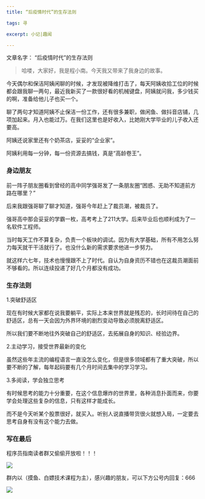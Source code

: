 ```yaml
---
title: “后疫情时代”的生存法则

tags: 寻

excerpt: 小记|趣闻

---
```



文章名字：
“后疫情时代”的生存法则


>哈喽，大家好，我是程小南。今天我又带来了我身边的故事。

今天偶尔和保洁阿姨闲聊的时候，才发现被降维打击了，每天阿姨收拾工位的时候都会跟我聊一两句，最近我新买了一款很好看的机械键盘，阿姨就问我，多少钱买的啊，准备给他儿子也买一个。

聊了两句才知道阿姨不止保洁一份工作，还有很多兼职，做闲鱼、做抖音店铺，几项加起来。月入也能过万。在我们这里也是好收入，比她刚大学毕业的儿子收入还要高。

阿姨还说家里还有个奶茶店，妥妥的“企业家”。

阿姨利用每一分钟，每一份资源去搞钱，真是“高龄卷王”。

### 身边朋友

前一阵子朋友圈看到曾经的高中同学强哥发了一条朋友圈“困惑、无助不知道前方路在哪里？”

后来我跟强哥聊了聊才知道，强哥今年赶上了裁员潮，被裁员了。

强哥高中那会妥妥的学霸一枚，高考考上了211大学。后来毕业后也顺利成为了一名软件工程师。

当时每天工作不算复杂，负责一个板块的调试。因为有大学基础，所有不用怎么努力每天就干干活就行了。也没什么新的需求要求他进一步努力。

就这样六七年，技术也慢慢跟不上了时代。自认为自身资历不错也在这裁员潮面前不够看的。所以连续投递了好几个月都没有成功。

### 生存法则

1.突破舒适区

现在有时候大家都在说我要躺平，实际上本来世界就是残忍的，长时间待在自己的舒适区，总有一天会因为外界环境的剧烈变动导致必须脱离舒适区。

所以我们要不断地往外突破自己的舒适区，去拓展自身的知识、经验边界。

2.主动学习，接受世界最新的变化

虽然这些年主流的编程语言一直没怎么变化，但是很多领域都有了重大突破，所以要不断的了解，每年起码要有几个月时间去集中的学习学习。

3.多阅读，学会独立思考

有时候思考的能力十分重要，在这个信息爆炸的世界里，各种消息扑面而来，你要学会处理这些复杂的信息，只有这样才能成长。

而不是今天听某个股票很好，就买入。听别人说直播带货很火就想入局，一定要去思考自身有没有这个能力去做。


### 写在最后

程序员指南读者群又偷偷开放啦！！！


![](https://navtool.gitee.io/blog/assets/imgs/20220924/DM_20220925221551_007.PNG)

群内以（摸鱼、白嫖技术课程为主），感兴趣的朋友，可以下方公号内回复：666


![](https://files.mdnice.com/user/26505/92a6eb2c-6c70-4426-98dc-50cf84933bdc.jpg)




